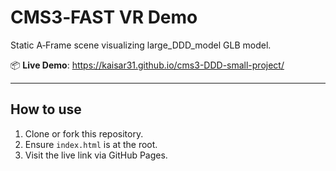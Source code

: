 # CMS3‑FAST VR Demo

Static A‑Frame scene visualizing large_DDD_model GLB model.

📦 **Live Demo**: https://kaisar31.github.io/cms3-DDD-small-project/

---

## How to use

1. Clone or fork this repository.
2. Ensure `index.html` is at the root.
3. Visit the live link via GitHub Pages.
